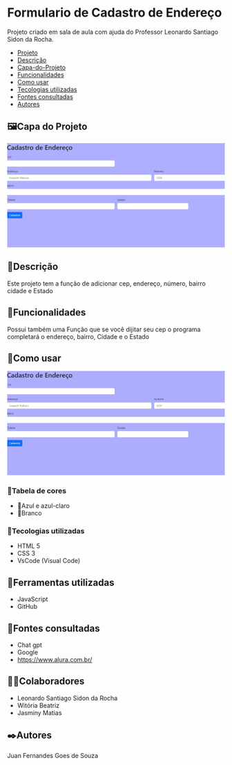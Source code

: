 # Formulario de Cadastro de Endereço
Projeto criado em sala de aula com ajuda do Professor Leonardo Santiago Sidon da Rocha.

* [Projeto](#Formulario-de-Cadastro-de-Endereco)
* [Descrição](#descrição)  
* [Capa-do-Projeto](#capa-do-projeto)  
* [Funcionalidades](#funcionalidades)  
* [Como usar](#como-usar)
* [Tecologias utilizadas](#tecologias-utilizadas)  
* [Fontes consultadas](#fontes-consultadas)  
* [Autores](#autores)
## 🖼️Capa do Projeto
<img src="imgs/Capa.png">

## 📄Descrição

Este projeto tem a função de adicionar cep, endereço, número, bairro cidade e Estado
## 👾Funcionalidades

Possui também uma Função que se você dijitar seu cep o programa completará o endereço, bairro, Cidade e o Estado
## 📸Como usar

<img src="imgs/Comousar.gif">

### 🎨Tabela de cores

* 💙Azul e azul-claro 
* 🤍Branco

### 🤖Tecologias utilizadas
* HTML 5
* CSS 3
* VsCode (Visual Code)
## 🔧Ferramentas utilizadas
* JavaScript
* GitHub
## 🔗Fontes consultadas
* Chat gpt
* Google
* https://www.alura.com.br/
## 🤜🤛Colaboradores
* Leonardo Santiago Sidon da Rocha
* Witória Beatriz
* Jasminy Matias

## ✒️Autores
Juan Fernandes Goes de Souza